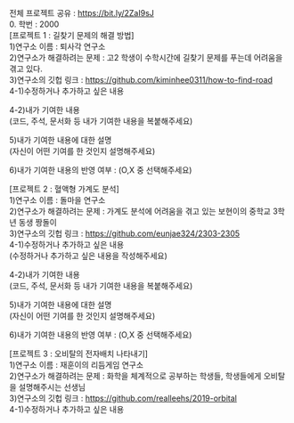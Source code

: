 전체 프로젝트 공유 : https://bit.ly/2ZaI9sJ  
0. 학번 : 2000  
[프로젝트 1 : 길찾기 문제의 해결 방법]  
1)연구소 이름 : 퇴사각 연구소  
2)연구소가 해결하려는 문제 : 고2 학생이 수학시간에 길찾기 문제를 푸는데 어려움을 겪고 있다.  
3)연구소의 깃헙 링크 : https://github.com/kiminhee0311/how-to-find-road  
4-1)수정하거나 추가하고 싶은 내용  

4-2)내가 기여한 내용  
(코드, 주석, 문서화 등 내가 기여한 내용을 복붙해주세요)  

5)내가 기여한 내용에 대한 설명  
(자신이 어떤 기여를 한 것인지 설명해주세요)  

6)내가 기여한 내용의 반영 여부 : (O,X 중 선택해주세요)  

[프로젝트 2 : 혈액형 가계도 분석]  
1)연구소 이름 : 돌마을 연구소  
2)연구소가 해결하려는 문제 : 가계도 분석에 어려움을 겪고 있는 보현이의 중학교 3학년 동생 짱돌이  
3)연구소의 깃헙 링크 : https://github.com/eunjae324/2303-2305  
4-1)수정하거나 추가하고 싶은 내용  
(수정하거나 추가하고 싶은 내용을 작성해주세요)  

4-2)내가 기여한 내용  
(코드, 주석, 문서화 등 내가 기여한 내용을 복붙해주세요)  

5)내가 기여한 내용에 대한 설명  
(자신이 어떤 기여를 한 것인지 설명해주세요)  

6)내가 기여한 내용의 반영 여부 : (O,X 중 선택해주세요)  

[프로젝트 3 : 오비탈의 전자배치 나타내기]  
1)연구소 이름 : 재훈이의 리듬게임 연구소  
2)연구소가 해결하려는 문제 : 화학을 체계적으로 공부하는 학생들, 학생들에게 오비탈을 설명해주시는 선생님  
3)연구소의 깃헙 링크 : https://github.com/realleehs/2019-orbital  
4-1)수정하거나 추가하고 싶은 내용  
